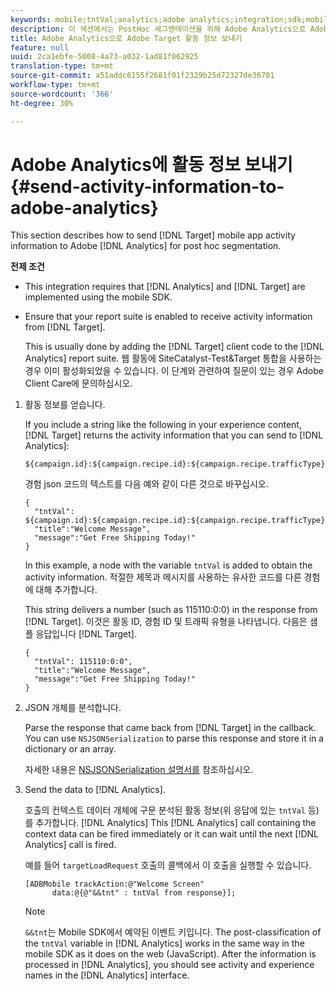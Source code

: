 ```yaml
---
keywords: mobile;tntVal;analytics;adobe analytics;integration;sdk;mobile sdk;
description: 이 섹션에서는 PostHoc 세그멘테이션을 위해 Adobe Analytics으로 Adobe Target 모바일 앱 활동 정보를 전송하는 방법에 대해 설명합니다.
title: Adobe Analytics으로 Adobe Target 활동 정보 보내기
feature: null
uuid: 2ca1ebfe-5008-4a73-a032-1ad81f062925
translation-type: tm+mt
source-git-commit: a51addc6155f2681f01f2329b25d72327de36701
workflow-type: tm+mt
source-wordcount: '366'
ht-degree: 30%

---
```



# Adobe Analytics에 활동 정보 보내기{#send-activity-information-to-adobe-analytics}

This section describes how to send [!DNL Target] mobile app activity information to Adobe [!DNL Analytics] for post hoc segmentation.

**전제 조건**

* This integration requires that [!DNL Analytics] and [!DNL Target] are implemented using the mobile SDK.
* Ensure that your report suite is enabled to receive activity information from [!DNL Target].

   This is usually done by adding the [!DNL Target] client code to the [!DNL Analytics] report suite. 웹 활동에 SiteCatalyst-Test&amp;Target 통합을 사용하는 경우 이미 활성화되었을 수 있습니다. 이 단계와 관련하여 질문이 있는 경우 Adobe Client Care에 문의하십시오.

1. 활동 정보를 얻습니다.

   If you include a string like the following in your experience content, [!DNL Target] returns the activity information that you can send to [!DNL Analytics]:

   ```
   ${campaign.id}:${campaign.recipe.id}:${campaign.recipe.trafficType}
   ```

   경험 json 코드의 텍스트를 다음 예와 같이 다른 것으로 바꾸십시오.

   ```
   { 
     "tntVal": ${campaign.id}:${campaign.recipe.id}:${campaign.recipe.trafficType}", 
     "title":"Welcome Message", 
     "message":"Get Free Shipping Today!" 
   }
   ```

   In this example, a node with the variable `tntVal` is added to obtain the activity information. 적절한 제목과 메시지를 사용하는 유사한 코드를 다른 경험에 대해 추가합니다.

   This string delivers a number (such as 115110:0:0) in the response from [!DNL Target]. 이것은 활동 ID, 경험 ID 및 트래픽 유형을 나타냅니다. 다음은 샘플 응답입니다 [!DNL Target].

   ```
   { 
     "tntVal": 115110:0:0", 
     "title":"Welcome Message", 
     "message":"Get Free Shipping Today!" 
   }
   ```

1. JSON 개체를 분석합니다.

   Parse the response that came back from [!DNL Target] in the callback. You can use `NSJSONSerialization` to parse this response and store it in a dictionary or an array.

   자세한 내용은 [NSJSONSerialization 설명서를](https://developer.apple.com/library/ios/documentation/Foundation/Reference/NSJSONSerialization_Class/#//apple_ref/occ/clm/NSJSONSerialization/JSONObjectWithData:options:error) 참조하십시오.

1. Send the data to [!DNL Analytics].

    호출의 컨텍스트 데이터 개체에 구문 분석된 활동 정보(위 응답에 있는 `tntVal` 등)를 추가합니다. [!DNL Analytics] This [!DNL Analytics] call containing the context data can be fired immediately or it can wait until the next [!DNL Analytics] call is fired.

   예를 들어 `targetLoadRequest` 호출의 콜백에서 이 호출을 실행할 수 있습니다.

   ```
   [ADBMobile trackAction:@"Welcome Screen"  
         data:@{@"&&tnt" : tntVal from response}];
   ```

   >[!NOTE]
   >
   >`&&tnt`는 Mobile SDK에서 예약된 이벤트 키입니다. The post-classification of the `tntVal` variable in [!DNL Analytics] works in the same way in the mobile SDK as it does on the web (JavaScript). After the information is processed in [!DNL Analytics], you should see activity and experience names in the [!DNL Analytics] interface.

